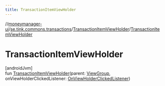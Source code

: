 ```yaml
---
title: TransactionItemViewHolder
---
```

//[moneymanager-ui](../../../index.html)/[se.tink.commons.transactions](../index.html)/[TransactionItemViewHolder](index.html)/[TransactionItemViewHolder](-transaction-item-view-holder.html)



# TransactionItemViewHolder



[androidJvm]\
fun [TransactionItemViewHolder](-transaction-item-view-holder.html)(parent: [ViewGroup](https://developer.android.com/reference/kotlin/android/view/ViewGroup.html), onViewHolderClickedListener: [OnViewHolderClickedListener](../../se.tink.android.viewholders/-on-view-holder-clicked-listener/index.html))




